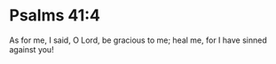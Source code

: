 # Psalms 41:4

As for me, I said, O Lord, be gracious to me; heal me, for I have sinned against you!
